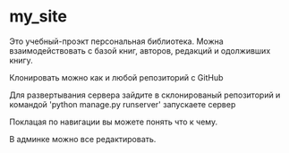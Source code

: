 # my_site

Это учебный-проэкт персональная библиотека. 
Можна взаимодействовать с базой книг, авторов, редакций и одолживших книгу. 

Клонировать можно как и любой репозиторий с GitHub

Для развертывания сервера зайдите в склонированый репозиторий и командой 'python manage.py runserver' запускаете сервер

Поклацая по навигации вы можете понять что к чему.

В админке можно все редактировать.
